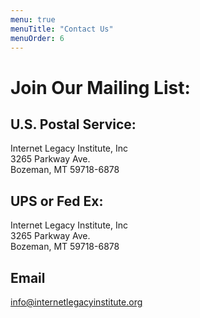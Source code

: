 ```yaml
---
menu: true
menuTitle: "Contact Us"
menuOrder: 6
---
```


# Join Our Mailing List:

## U.S. Postal Service:

Internet Legacy Institute, Inc\
3265 Parkway Ave.\
Bozeman, MT 59718-6878

## UPS or Fed Ex:

Internet Legacy Institute, Inc\
3265 Parkway Ave.\
Bozeman, MT 59718-6878

## Email

info@internetlegacyinstitute.org
